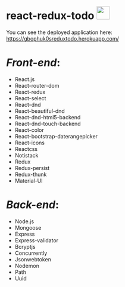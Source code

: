 # react-redux-todo  <img  src="https://lh3.googleusercontent.com/proxy/0nCCIJvdauWNUd98Qy4oGvm0ZOCoZFovluEqIChMIvbLecVqS-NAmUaSLikKqfv455CkNr2BPsWDlQWv1gcW3OH1aIPcrLslA2cA" width="35"/>
 
You can see the deployed application here: https://gbophuk0sreduxtodo.herokuapp.com/
  
  
# *Front-end*:  
* React.js  
* React-router-dom
* React-redux  
* React-select
* React-dnd
* React-beautiful-dnd
* React-dnd-html5-backend
* React-dnd-touch-backend
* React-color
* React-bootstrap-daterangepicker
* React-icons
* Reactcss
* Notistack
* Redux
* Redux-persist
* Redux-thunk
* Material-UI

# *Back-end*:  
* Node.js
* Mongoose  
* Express
* Express-validator
* Bcryptjs
* Concurrently
* Jsonwebtoken
* Nodemon
* Path
* Uuid
